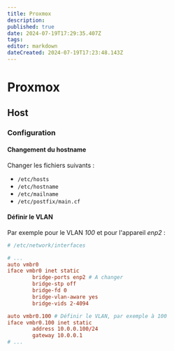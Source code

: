 ```yaml
---
title: Proxmox
description: 
published: true
date: 2024-07-19T17:29:35.407Z
tags: 
editor: markdown
dateCreated: 2024-07-19T17:23:48.143Z
---
```


# Proxmox

## Host

### Configuration

#### Changement du hostname

Changer les fichiers suivants :

- `/etc/hosts`
- `/etc/hostname`
- `/etc/mailname`
- `/etc/postfix/main.cf`

#### Définir le VLAN

Par exemple pour le VLAN *100* et pour l'appareil *enp2* :

```conf
# /etc/network/interfaces

# ...
auto vmbr0
iface vmbr0 inet static
        bridge-ports enp2 # A changer
        bridge-stp off
        bridge-fd 0
        bridge-vlan-aware yes
        bridge-vids 2-4094

auto vmbr0.100 # Définir le VLAN, par exemple à 100
iface vmbr0.100 inet static
        address 10.0.0.100/24
        gateway 10.0.0.1
# ...
```